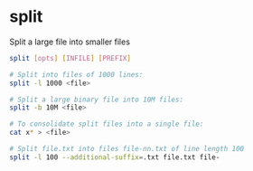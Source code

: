 # split

Split a large file into smaller files

```bash
split [opts] [INFILE] [PREFIX]
```

```bash
# Split into files of 1000 lines:
split -l 1000 <file>

# Split a large binary file into 10M files:
split -b 10M <file>

# To consolidate split files into a single file:
cat x* > <file>
```

```bash
# Split file.txt into files file-nn.txt of line length 100
split -l 100 --additional-suffix=.txt file.txt file-
```

